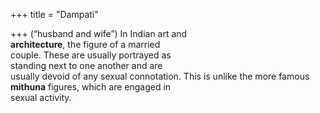 +++
title = "Dampati"

+++
(“husband and wife”) In Indian art and  
**architecture**, the figure of a married  
couple. These are usually portrayed as  
standing next to one another and are  
usually devoid of any sexual connotation. This is unlike the more famous  
**mithuna** figures, which are engaged in  
sexual activity.